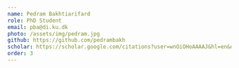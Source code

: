 ```yaml
---
name: Pedram Bakhtiarifard
role: PhD Student
email: pba@di.ku.dk
photo: /assets/img/pedram.jpg
github: https://github.com/pedrambakh
scholar: https://scholar.google.com/citations?user=wnOiOHoAAAAJ&hl=en&oi=ao
order: 3
---
```


